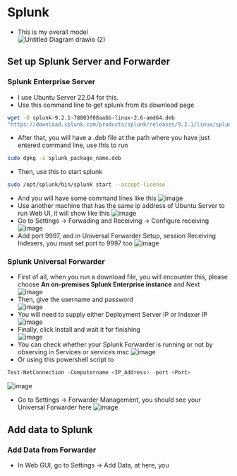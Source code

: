 # Splunk

- This is my overall model<br>
![Untitled Diagram drawio (2)](https://github.com/buiduchoang24/Splunk/assets/166605385/23652eda-5dd1-4e6f-a036-45419ca04b0b)


## Set up Splunk Server and Forwarder

### Splunk Enterprise Server
- I use Ubuntu Server 22.04 for this.
- Use this command line to get splunk from its download page<br>
```bash
wget -O splunk-9.2.1-78803f08aabb-linux-2.6-amd64.deb
"https://download.splunk.com/products/splunk/releases/9.2.1/linux/splunk-9.2.1-78803f08aabb-linux-2.6-amd64.deb"
```
- After that, you will have a .deb file at the path where you have just entered command line, use this to run<br>
```bash
sudo dpkg -i splunk_package_name.deb
```
- Then, use this to start splunk
```bash
sudo /opt/splunk/bin/splunk start --accept-license
```
- And you will have some command lines like this
![image](https://github.com/buiduchoang24/Splunk/assets/166605385/9dbb629c-6473-48fb-a8d1-355101327325)
- Use another machine that has the same ip address of Ubuntu Server to run Web UI, it will show like this
![image](https://github.com/buiduchoang24/Splunk/assets/166605385/59851436-dd32-4e16-82ae-2c3920282b33)
- Go to Settings -> Forwading and Receiving -> Configure receiving
![image](https://github.com/buiduchoang24/Splunk/assets/166605385/0e9c09ae-c25e-4e3f-9cc6-56d82f5269bb)
- Add port 9997, and in Universal Forwarder Setup, session Receiving Indexers, you must set port to 9997 too
![image](https://github.com/buiduchoang24/Splunk/assets/166605385/df86ce9f-1abf-40f9-9d40-61b0b2db6252)


### Splunk Universal Forwarder
- First of all, when you run a download file, you will encounter this, please choose **An on-premises Splunk Enterprise instance** and Next <br>
![image](https://github.com/buiduchoang24/Splunk/assets/166605385/612a29f3-8b58-416d-8a06-9449314f76e2)
- Then, give the username and password<br>
![image](https://github.com/buiduchoang24/Splunk/assets/166605385/7c51cea7-283f-4708-aea3-5194c113799d)
- You will need to supply either Deployment Server IP or Indexer IP<br>
![image](https://github.com/buiduchoang24/Splunk/assets/166605385/b67c63a9-8860-416a-ad4d-47a1e72c7a8a)
- Finally, click Install and wait it for finishing<br>
![image](https://github.com/buiduchoang24/Splunk/assets/166605385/30c436d8-87e8-4bf4-b469-40ee7de8f484)
- You can check whether your Splunk Forwarder is running or not by observing in Services or services.msc
![image](https://github.com/buiduchoang24/Splunk/assets/166605385/5165d113-6284-4783-a5a7-145cf5f9c0e0)
- Or using this powershell script to 
```powershell
Test-NetConnection -Computername <IP_Address> -port <Port>
```
![image](https://github.com/buiduchoang24/Splunk/assets/166605385/32f4eaa7-2c2a-4606-a9f2-3954548851d4)
- Go to Settings -> Forwarder Management, you should see your Universal Forwarder here
![image](https://github.com/buiduchoang24/Splunk/assets/166605385/6ff06a6d-5ec2-4562-8bfc-b1d35980c44a)

## Add data to Splunk

### Add Data from Forwarder
- In Web GUI, go to Settings -> Add Data, at here, you 







